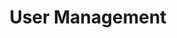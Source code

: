 ---
layout: default
title: User Management
nav_order: 1
parent: Server Management
has_children: true
---